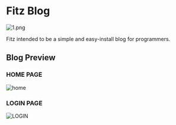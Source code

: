 # Fitz Blog
![1.png](https://ooo.0o0.ooo/2017/03/17/58cbf687d88cf.png)

Fitz intended to be a simple and easy-install blog for programmers.

## Blog Preview

### HOME PAGE
![home](https://ooo.0o0.ooo/2017/03/17/58cbeaab047ec.png)


### LOGIN PAGE
![LOGIN](https://ooo.0o0.ooo/2017/03/18/58cc106b291ca.jpg)
